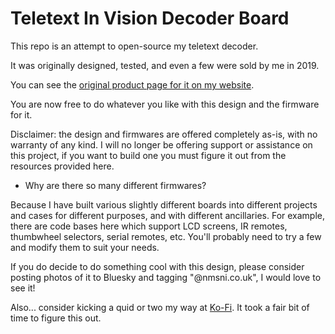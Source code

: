 # Teletext In Vision Decoder Board

This repo is an attempt to open-source my teletext decoder.

It was originally designed, tested, and even a few were sold by me in 2019.

You can see the [original product page for it on my website](https://www.nathanmediaservices.co.uk/invision/).

You are now free to do whatever you like with this design and the firmware for it.

Disclaimer: the design and firmwares are offered completely as-is, with no warranty of any kind. I will no longer be offering support or assistance on this project, if you want to build one you must figure it out from the resources provided here. 

- Why are there so many different firmwares?

Because I have built various slightly different boards into different projects and cases for different purposes, and with different ancillaries. For example, there are code bases here which support LCD screens, IR remotes, thumbwheel selectors, serial remotes, etc. You'll probably need to try a few and modify them to suit your needs.

If you do decide to do something cool with this design, please consider posting photos of it to Bluesky and tagging "@nmsni.co.uk", I would love to see it!

Also... consider kicking a quid or two my way at [Ko-Fi](https://ko-fi.com/avrovulcanxh607). It took a fair bit of time to figure this out.